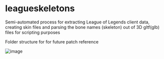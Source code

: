 # leagueskeletons
Semi-automated process for extracting League of Legends client data, creating skin files and parsing the bone names (skeleton) out of 3D gltf(glb) files for scripting purposes

Folder structure for for future patch reference

![image](https://github.com/QuePast/leagueskeletons/assets/8728328/6f57c3b8-5711-4598-99b6-4bbccf6b7371)
